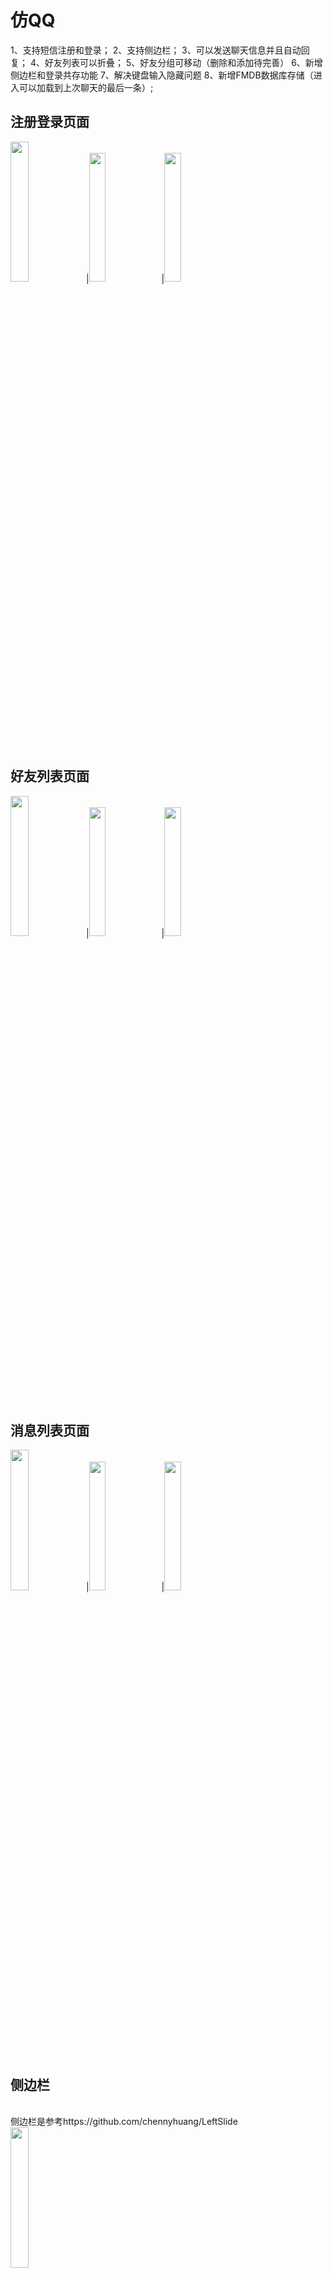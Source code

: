 # 仿QQ
1、支持短信注册和登录；
2、支持侧边栏；
3、可以发送聊天信息并且自动回复；
4、好友列表可以折叠；
5、好友分组可移动（删除和添加待完善）
6、新增侧边栏和登录共存功能
7、解决键盘输入隐藏问题
8、新增FMDB数据库存储（进入可以加载到上次聊天的最后一条）;

<div>


<h2><a id="foundation">注册登录页面</a></h2>
<div>
<img src="https://github.com/UEdge/QQ/blob/master/%E4%BB%BFQQ/img/IMG_1503.PNG" width="24%">|<img src="https://github.com/UEdge/QQ/blob/master/%E4%BB%BFQQ/img/IMG_1504.PNG" width="23%">|<img src="https://github.com/UEdge/QQ/blob/master/%E4%BB%BFQQ/img/IMG_1505.PNG" width="23%">
</div>
<br>
<br>

<h2><a id="foundation">好友列表页面</a></h2>
<div>
<img src="https://github.com/UEdge/QQ/blob/master/%E4%BB%BFQQ/img/IMG_1507.PNG" width="24%">|<img src="https://github.com/UEdge/QQ/blob/master/%E4%BB%BFQQ/img/IMG_1508.PNG" width="23%">|<img src="https://github.com/UEdge/QQ/blob/master/%E4%BB%BFQQ/img/IMG_1510.PNG" width="23%">
</div>
<br>
<br>

<h2><a id="foundation">消息列表页面</a></h2>
<div>
<img src="https://github.com/UEdge/QQ/blob/master/%E4%BB%BFQQ/img/IMG_1506.PNG" width="24%">|<img src="https://github.com/UEdge/QQ/blob/master/%E4%BB%BFQQ/img/IMG_1511.PNG" width="23%">|<img src="https://github.com/UEdge/QQ/blob/master/%E4%BB%BFQQ/img/IMG_1512.PNG" width="23%">
</div>
<br>
<br>


<h2><a id="foundation">侧边栏</a></h2>
<div>
  <div>侧边栏是参考https://github.com/chennyhuang/LeftSlide<div>
<img src="https://github.com/UEdge/QQ/blob/master/%E4%BB%BFQQ/img/IMG_1513.png" width="24%">
</div>
<br>
<br>


</div>
